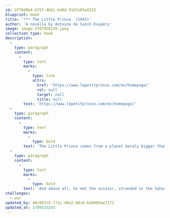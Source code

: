 ```yaml
---
id: 3f70d8b4-b75f-4bb1-bd8d-91d7e03a8232
blueprint: book
title: '*** The Little Prince  (1943)'
author: 'A novella by Antoine de Saint-Exupéry'
image: image-1707926328.jpeg
collection_type: book
description:
  -
    type: paragraph
    content:
      -
        type: text
        marks:
          -
            type: link
            attrs:
              href: 'https://www.lepetitprince.com/en/homepage/'
              rel: null
              target: null
              title: null
        text: 'https://www.lepetitprince.com/en/homepage/'
  -
    type: paragraph
    content:
      -
        type: text
        marks:
          -
            type: bold
        text: 'The Little Prince comes from a planet barely bigger than he is, on which there are baobabs and a very precious flower, a rose, which is doing its coquette and for which he feels responsible. The Little Prince loves the sunset. One day, he saw it forty-four times! He also visited other planets and met some very important people, but they didn’t know how to answer his questions. On Earth, he tamed the fox, who became his friend.'
  -
    type: paragraph
    content:
      -
        type: text
        marks:
          -
            type: bold
        text: 'And above all, he met the aviator, stranded in the Sahara desert. Then he asked him, “Please… draw me a sheep!”'
challenges:
  - war
updated_by: 46c097c5-771c-49e2-b8c6-ba6009ae7172
updated_at: 1709325243
---
```

